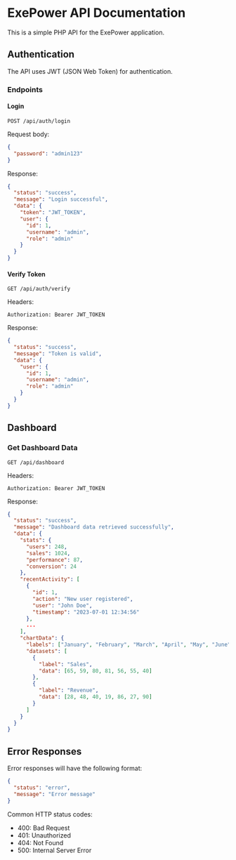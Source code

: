 # ExePower API Documentation

This is a simple PHP API for the ExePower application.

## Authentication

The API uses JWT (JSON Web Token) for authentication.

### Endpoints

#### Login

```
POST /api/auth/login
```

Request body:
```json
{
  "password": "admin123"
}
```

Response:
```json
{
  "status": "success",
  "message": "Login successful",
  "data": {
    "token": "JWT_TOKEN",
    "user": {
      "id": 1,
      "username": "admin",
      "role": "admin"
    }
  }
}
```

#### Verify Token

```
GET /api/auth/verify
```

Headers:
```
Authorization: Bearer JWT_TOKEN
```

Response:
```json
{
  "status": "success",
  "message": "Token is valid",
  "data": {
    "user": {
      "id": 1,
      "username": "admin",
      "role": "admin"
    }
  }
}
```

## Dashboard

### Get Dashboard Data

```
GET /api/dashboard
```

Headers:
```
Authorization: Bearer JWT_TOKEN
```

Response:
```json
{
  "status": "success",
  "message": "Dashboard data retrieved successfully",
  "data": {
    "stats": {
      "users": 248,
      "sales": 1024,
      "performance": 87,
      "conversion": 24
    },
    "recentActivity": [
      {
        "id": 1,
        "action": "New user registered",
        "user": "John Doe",
        "timestamp": "2023-07-01 12:34:56"
      },
      ...
    ],
    "chartData": {
      "labels": ["January", "February", "March", "April", "May", "June", "July"],
      "datasets": [
        {
          "label": "Sales",
          "data": [65, 59, 80, 81, 56, 55, 40]
        },
        {
          "label": "Revenue",
          "data": [28, 48, 40, 19, 86, 27, 90]
        }
      ]
    }
  }
}
```

## Error Responses

Error responses will have the following format:

```json
{
  "status": "error",
  "message": "Error message"
}
```

Common HTTP status codes:
- 400: Bad Request
- 401: Unauthorized
- 404: Not Found
- 500: Internal Server Error 